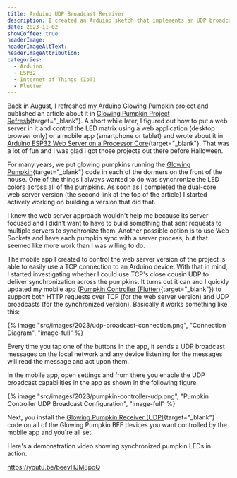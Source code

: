 ```yaml
---
title: Arduino UDP Broadcast Receiver
description: I created an Arduino sketch that implements an UDP broadcast receiver which allows me to control multiple Arduino devices simultaneously.
date: 2023-11-02
showCoffee: true
headerImage: 
headerImageAltText: 
headerImageAttribution: 
categories:
  - Arduino
  - ESP32
  - Internet of Things (IoT)
  - Flutter
---
```


Back in August, I refreshed my Arduino Glowing Pumpkin project and published an article about it in [Glowing Pumpkin Project Refresh](/posts/2023/glowing-pumpkin-project-refresh/){target="_blank"}. A short while later, I figured out how to put a web server in it and control the LED matrix using a web application (desktop browser only) or a mobile app (smartphone or tablet) and wrote about it in [Arduino ESP32 Web Server on a Processor Core](/posts/2023/arduino-esp32-web-server-on-a-processor-core/){target="_blank"}. That was a lot of fun and I was glad I got those projects out there before Halloween. 

For many years, we put glowing pumpkins running the [Glowing Pumpkin](https://github.com/johnwargo/glowing-pumpkin-trinket-neopixel){target="_blank"} code in each of the dormers on the front of the house. One of the things I always wanted to do was synchronize the LED colors across all of the pumpkins. As soon as I completed the dual-core web server version (the second link at the top of the article) I started actively working on building a version that did that.

I knew the web server approach wouldn't help me because its server focused and I didn't want to have to build something that sent requests to multiple servers to synchronize them. Another possible option is to use Web Sockets and have each pumpkin sync with a server process, but that seemed like more work than I was willing to do.

The mobile app I created to control the web server version of the project is able to easily use a TCP connection to an Arduino device. With that in mind, I started investigating whether I could use TCP's close cousin UDP to deliver synchronization across the pumpkins. It turns out it can and I quickly updated my mobile app ([Pumpkin Controller (Flutter)](https://github.com/fumblystuff/pumpkin-controller-app-flutter){target="_blank"}) to support both HTTP requests over TCP (for the web server version) and UDP broadcasts (for the synchronized version). Basically it works something like this:

{% image "src/images/2023/udp-broadcast-connection.png", "Connection Diagram", "image-full" %}

Every time you tap one of the buttons in the app, it sends a UDP broadcast messages on the local network and any device listening for the messages will read the message and act upon them.

In the mobile app, open settings and from there you enable the UDP broadcast capabilities in the app as shown in the following figure. 

{% image "src/images/2023/pumpkin-controller-udp.png", "Pumpkin Controller UDP Broadcast Configuration", "image-full" %}

Next, you install the [Glowing Pumpkin Receiver (UDP)](https://github.com/johnwargo/glowing-pumpkin-receiver-udp){target="_blank"} code on all of the Glowing Pumpkin BFF devices you want controlled by the mobile app and you're all set.

Here's a demonstration video showing synchronized pumpkin LEDs in action.

https://youtu.be/beevHJM8poQ
